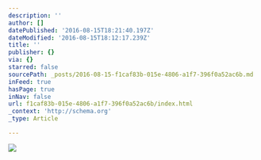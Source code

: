```yaml
---
description: ''
author: []
datePublished: '2016-08-15T18:21:40.197Z'
dateModified: '2016-08-15T18:12:17.239Z'
title: ''
publisher: {}
via: {}
starred: false
sourcePath: _posts/2016-08-15-f1caf83b-015e-4806-a1f7-396f0a52ac6b.md
inFeed: true
hasPage: true
inNav: false
url: f1caf83b-015e-4806-a1f7-396f0a52ac6b/index.html
_context: 'http://schema.org'
_type: Article

---
```

![](https://the-grid-user-content.s3-us-west-2.amazonaws.com/8cca4d00-c9c2-4361-9208-ec75febbe6eb.jpg)
